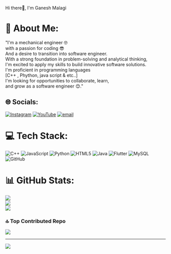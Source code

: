  Hi there👋, I'm Ganesh Malagi

# 💫 About Me:
"I'm a mechanical engineer 🤓<br>with a passion for coding 😎<br>And a desire to transition into software engineer. <br>With a strong foundation in problem-solving and analytical thinking,<br> I'm excited to apply my skills to build innovative software solutions.<br>I'm proficient in programming languages<br> [C++ , Phython, java script & etc..] <br>I'm looking for opportunities to collaborate, learn, <br>and grow as a software engineer 😊."


## 🌐 Socials:
[![Instagram](https://img.shields.io/badge/Instagram-%23E4405F.svg?logo=Instagram&logoColor=white)](https://instagram.com/gm_official.99) [![YouTube](https://img.shields.io/badge/YouTube-%23FF0000.svg?logo=YouTube&logoColor=white)](https://www.youtube.com/@GMCodeMaster) [![email](https://img.shields.io/badge/Email-D14836?logo=gmail&logoColor=white)](mailto:ganeshmalagi99@gmail.com) 

# 💻 Tech Stack:
![C++](https://img.shields.io/badge/c++-%2300599C.svg?style=flat-square&logo=c%2B%2B&logoColor=white) ![JavaScript](https://img.shields.io/badge/javascript-%23323330.svg?style=flat-square&logo=javascript&logoColor=%23F7DF1E) ![Python](https://img.shields.io/badge/python-3670A0?style=flat-square&logo=python&logoColor=ffdd54) ![HTML5](https://img.shields.io/badge/html5-%23E34F26.svg?style=flat-square&logo=html5&logoColor=white) ![Java](https://img.shields.io/badge/java-%23ED8B00.svg?style=flat-square&logo=openjdk&logoColor=white) ![Flutter](https://img.shields.io/badge/Flutter-%2302569B.svg?style=flat-square&logo=Flutter&logoColor=white) ![MySQL](https://img.shields.io/badge/mysql-4479A1.svg?style=flat-square&logo=mysql&logoColor=white) ![GitHub](https://img.shields.io/badge/github-%23121011.svg?style=flat-square&logo=github&logoColor=white)
# 📊 GitHub Stats:
![](https://github-readme-stats.vercel.app/api?username=Ganeshmalagi&theme=codeSTACKr&hide_border=false&include_all_commits=true&count_private=false)<br/>
![](https://nirzak-streak-stats.vercel.app/?user=Ganeshmalagi&theme=codeSTACKr&hide_border=false)<br/>
![](https://github-readme-stats.vercel.app/api/top-langs/?username=Ganeshmalagi&theme=codeSTACKr&hide_border=false&include_all_commits=true&count_private=false&layout=compact)

### 🔝 Top Contributed Repo
![](https://github-contributor-stats.vercel.app/api?username=Ganeshmalagi&limit=5&theme=codeSTACKr&combine_all_yearly_contributions=true)

---
[![](https://visitcount.itsvg.in/api?id=Ganeshmalagi&icon=0&color=0)](https://visitcount.itsvg.in)

<!-- Proudly created with GPRM ( https://gprm.itsvg.in ) -->
